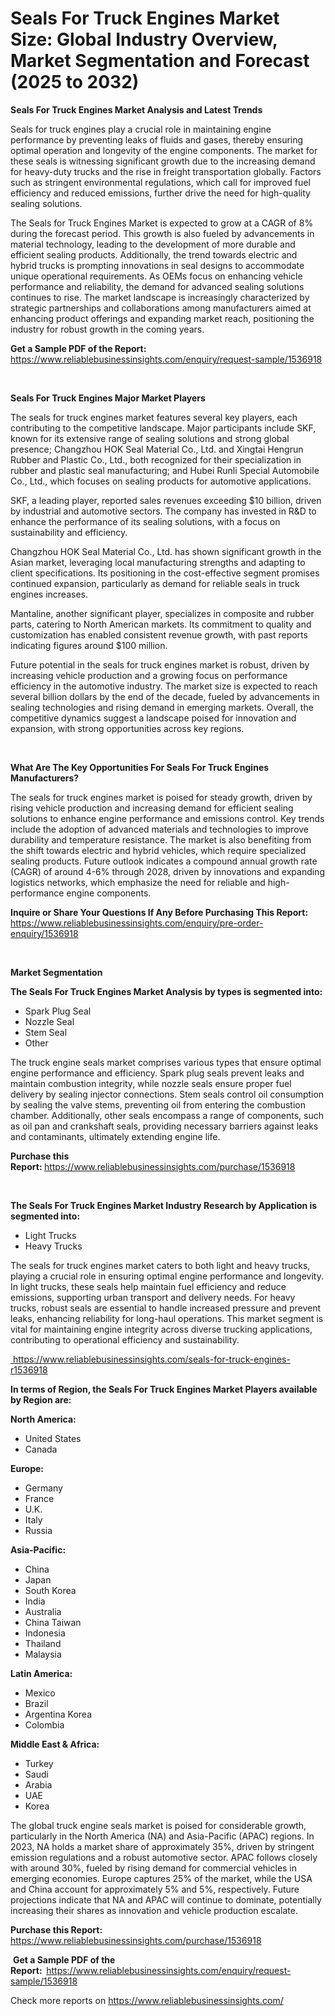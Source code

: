 <p><h1>Seals For Truck Engines Market Size: Global Industry Overview, Market Segmentation and Forecast (2025 to 2032)</h1></p><p><strong>Seals For Truck Engines Market Analysis and Latest Trends</strong></p>
<p><p>Seals for truck engines play a crucial role in maintaining engine performance by preventing leaks of fluids and gases, thereby ensuring optimal operation and longevity of the engine components. The market for these seals is witnessing significant growth due to the increasing demand for heavy-duty trucks and the rise in freight transportation globally. Factors such as stringent environmental regulations, which call for improved fuel efficiency and reduced emissions, further drive the need for high-quality sealing solutions.</p><p>The Seals for Truck Engines Market is expected to grow at a CAGR of 8% during the forecast period. This growth is also fueled by advancements in material technology, leading to the development of more durable and efficient sealing products. Additionally, the trend towards electric and hybrid trucks is prompting innovations in seal designs to accommodate unique operational requirements. As OEMs focus on enhancing vehicle performance and reliability, the demand for advanced sealing solutions continues to rise. The market landscape is increasingly characterized by strategic partnerships and collaborations among manufacturers aimed at enhancing product offerings and expanding market reach, positioning the industry for robust growth in the coming years.</p></p>
<p><strong>Get a Sample PDF of the Report:&nbsp;</strong> <a href="https://www.reliablebusinessinsights.com/enquiry/request-sample/1536918?utm_campaign=3453&utm_medium=2&utm_source=Github&utm_content=ia&utm_term=11042025&utm_id=seals-for-truck-engines">https://www.reliablebusinessinsights.com/enquiry/request-sample/1536918</a></p>
<p>&nbsp;</p>
<p><strong>Seals For Truck Engines Major Market Players</strong></p>
<p><p>The seals for truck engines market features several key players, each contributing to the competitive landscape. Major participants include SKF, known for its extensive range of sealing solutions and strong global presence; Changzhou HOK Seal Material Co., Ltd. and Xingtai Hengrun Rubber and Plastic Co., Ltd., both recognized for their specialization in rubber and plastic seal manufacturing; and Hubei Runli Special Automobile Co., Ltd., which focuses on sealing products for automotive applications. </p><p>SKF, a leading player, reported sales revenues exceeding $10 billion, driven by industrial and automotive sectors. The company has invested in R&D to enhance the performance of its sealing solutions, with a focus on sustainability and efficiency.</p><p>Changzhou HOK Seal Material Co., Ltd. has shown significant growth in the Asian market, leveraging local manufacturing strengths and adapting to client specifications. Its positioning in the cost-effective segment promises continued expansion, particularly as demand for reliable seals in truck engines increases.</p><p>Mantaline, another significant player, specializes in composite and rubber parts, catering to North American markets. Its commitment to quality and customization has enabled consistent revenue growth, with past reports indicating figures around $100 million.</p><p>Future potential in the seals for truck engines market is robust, driven by increasing vehicle production and a growing focus on performance efficiency in the automotive industry. The market size is expected to reach several billion dollars by the end of the decade, fueled by advancements in sealing technologies and rising demand in emerging markets. Overall, the competitive dynamics suggest a landscape poised for innovation and expansion, with strong opportunities across key regions.</p></p>
<p>&nbsp;</p>
<p><strong>What Are The Key Opportunities For Seals For Truck Engines Manufacturers?</strong></p>
<p><p>The seals for truck engines market is poised for steady growth, driven by rising vehicle production and increasing demand for efficient sealing solutions to enhance engine performance and emissions control. Key trends include the adoption of advanced materials and technologies to improve durability and temperature resistance. The market is also benefiting from the shift towards electric and hybrid vehicles, which require specialized sealing products. Future outlook indicates a compound annual growth rate (CAGR) of around 4-6% through 2028, driven by innovations and expanding logistics networks, which emphasize the need for reliable and high-performance engine components.</p></p>
<p><strong>Inquire or Share Your Questions If Any Before Purchasing This Report:</strong> <a href="https://www.reliablebusinessinsights.com/enquiry/pre-order-enquiry/1536918?utm_campaign=3453&utm_medium=2&utm_source=Github&utm_content=ia&utm_term=11042025&utm_id=seals-for-truck-engines">https://www.reliablebusinessinsights.com/enquiry/pre-order-enquiry/1536918</a></p>
<p>&nbsp;</p>
<p><strong>Market Segmentation</strong></p>
<p><strong>The Seals For Truck Engines Market Analysis by types is segmented into:</strong></p>
<p><ul><li>Spark Plug Seal</li><li>Nozzle Seal</li><li>Stem Seal</li><li>Other</li></ul></p>
<p><p>The truck engine seals market comprises various types that ensure optimal engine performance and efficiency. Spark plug seals prevent leaks and maintain combustion integrity, while nozzle seals ensure proper fuel delivery by sealing injector connections. Stem seals control oil consumption by sealing the valve stems, preventing oil from entering the combustion chamber. Additionally, other seals encompass a range of components, such as oil pan and crankshaft seals, providing necessary barriers against leaks and contaminants, ultimately extending engine life.</p></p>
<p><strong>Purchase this Report:&nbsp;</strong><a href="https://www.reliablebusinessinsights.com/purchase/1536918?utm_campaign=3453&utm_medium=2&utm_source=Github&utm_content=ia&utm_term=11042025&utm_id=seals-for-truck-engines">https://www.reliablebusinessinsights.com/purchase/1536918</a></p>
<p>&nbsp;</p>
<p><strong>The Seals For Truck Engines Market Industry Research by Application is segmented into:</strong></p>
<p><ul><li>Light Trucks</li><li>Heavy Trucks</li></ul></p>
<p><p>The seals for truck engines market caters to both light and heavy trucks, playing a crucial role in ensuring optimal engine performance and longevity. In light trucks, these seals help maintain fuel efficiency and reduce emissions, supporting urban transport and delivery needs. For heavy trucks, robust seals are essential to handle increased pressure and prevent leaks, enhancing reliability for long-haul operations. This market segment is vital for maintaining engine integrity across diverse trucking applications, contributing to operational efficiency and sustainability.</p></p>
<p><a href="https://www.reliablebusinessinsights.com/seals-for-truck-engines-r1536918?utm_campaign=3453&utm_medium=2&utm_source=Github&utm_content=ia&utm_term=11042025&utm_id=seals-for-truck-engines">&nbsp;https://www.reliablebusinessinsights.com/seals-for-truck-engines-r1536918</a></p>
<p><strong>In terms of Region, the Seals For Truck Engines Market Players available by Region are:</strong></p>
<p>
    <p> <strong> North America: </strong>
        <ul>
            <li>United States</li>
            <li>Canada</li>
        </ul>
        </p> 
    <p> <strong> Europe: </strong>
        <ul>
            <li>Germany</li>
            <li>France</li>
            <li>U.K.</li>
            <li>Italy</li>
            <li>Russia</li>
        </ul>
        </p> 
    <p> <strong> Asia-Pacific: </strong>
        <ul>
            <li>China</li>
            <li>Japan</li>
            <li>South Korea</li>
            <li>India</li>
            <li>Australia</li>
            <li>China Taiwan</li>
            <li>Indonesia</li>
            <li>Thailand</li>
            <li>Malaysia</li>
        </ul>
        </p> 
    <p> <strong> Latin America: </strong>
        <ul>
            <li>Mexico</li>
            <li>Brazil</li>
            <li>Argentina Korea</li>
            <li>Colombia</li>
        </ul>
        </p> 
    <p> <strong> Middle East & Africa: </strong>
        <ul>
            <li>Turkey</li>
            <li>Saudi</li>
            <li>Arabia</li>
            <li>UAE</li>
            <li>Korea</li>
        </ul>
    </p>
    </p>
<p><p>The global truck engine seals market is poised for considerable growth, particularly in the North America (NA) and Asia-Pacific (APAC) regions. In 2023, NA holds a market share of approximately 35%, driven by stringent emission regulations and a robust automotive sector. APAC follows closely with around 30%, fueled by rising demand for commercial vehicles in emerging economies. Europe captures 25% of the market, while the USA and China account for approximately 5% and 5%, respectively. Future projections indicate that NA and APAC will continue to dominate, potentially increasing their shares as innovation and vehicle production escalate.</p></p>
<p><strong>Purchase this Report: </strong><a href="https://www.reliablebusinessinsights.com/purchase/1536918?utm_campaign=3453&utm_medium=2&utm_source=Github&utm_content=ia&utm_term=11042025&utm_id=seals-for-truck-engines">https://www.reliablebusinessinsights.com/purchase/1536918</a></p>
<p>&nbsp;<strong>Get a Sample PDF of the Report:&nbsp;&nbsp;</strong><a href="https://www.reliablebusinessinsights.com/enquiry/request-sample/1536918?utm_campaign=3453&utm_medium=2&utm_source=Github&utm_content=ia&utm_term=11042025&utm_id=seals-for-truck-engines">https://www.reliablebusinessinsights.com/enquiry/request-sample/1536918</a></p>
<p><strong></strong></p>
<p>Check more reports on <a href="https://www.reliablebusinessinsights.com/?utm_campaign=3453&utm_medium=2&utm_source=Github&utm_content=ia&utm_term=11042025&utm_id=seals-for-truck-engines">https://www.reliablebusinessinsights.com/</a></p>